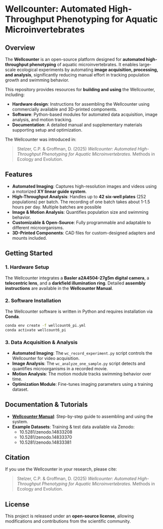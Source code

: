 # Wellcounter: Automated High-Throughput Phenotyping for Aquatic Microinvertebrates

## Overview
The **Wellcounter** is an open-source platform designed for **automated high-throughput phenotyping** of aquatic microinvertebrates. It enables large-scale ecological experiments by automating **image acquisition, processing, and analysis**, significantly reducing manual effort in tracking population growth and swimming behavior.



This repository provides resources for **building and using** the Wellcounter, including:
- **Hardware design**: Instructions for assembling the Wellcounter using commercially available and 3D-printed components.
- **Software**: Python-based modules for automated data acquisition, image analysis, and motion tracking.
- **Documentation**: A detailed manual and supplementary materials supporting setup and optimization.

The Wellcounter was introduced in:
> Stelzer, C.P. & Groffman, D. (2025) *Wellcounter: Automated High-Throughput Phenotyping for Aquatic Microinvertebrates*. Methods in Ecology and Evolution.

## Features
- **Automated Imaging**: Captures high-resolution images and videos using a motorized **XY linear guide system**.
- **High-Throughput Analysis**: Handles up to **42 six-well plates** (252 populations) per batch. The recording of one batch takes about 1-1.5 hours per day. Multiple batches are possible
- **Image & Motion Analysis**: Quantifies population size and swimming behavior.
- **Customizable & Open-Source**: Fully programmable and adaptable to different microorganisms.
- **3D-Printed Components**: CAD files for custom-designed adapters and mounts included.

## Getting Started
### 1. Hardware Setup
The Wellcounter integrates a **Basler a2A4504-27g5m digital camera**, a **telecentric lens**, and a **darkfield illumination ring**. Detailed **assembly instructions** are available in the **Wellcounter Manual**.

### 2. Software Installation
The Wellcounter software is written in Python and requires installation via **Conda**.
```bash
conda env create -f wellcount6_pi.yml
conda activate wellcount6_pi
```

### 3. Data Acquisition & Analysis
- **Automated Imaging**: The `wc_record_experiment.py` script controls the Wellcounter for video acquisition.
- **Image Analysis**: The `wc_analyze_one_sample.py` script detects and quantifies microorganisms in a recorded movie.
- **Motion Analysis**: The motion module tracks swimming behavior over time.
- **Optimization Module**: Fine-tunes imaging parameters using a training dataset.

## Documentation & Tutorials
- **[Wellcounter Manual](https://github.com/cpstelzer/wellcounter)**: Step-by-step guide to assembling and using the system.
- **Example Datasets**:
  Training & test data available via Zenodo:
  - 10.5281/zenodo.14833208
  - 10.5281/zenodo.14833370
  - 10.5281/zenodo.14833381
    

## Citation
If you use the Wellcounter in your research, please cite:
> Stelzer, C.P. & Groffman, D. (2025) *Wellcounter: Automated High-Throughput Phenotyping for Aquatic Microinvertebrates*. Methods in Ecology and Evolution.

## License
This project is released under an **open-source license**, allowing modifications and contributions from the scientific community.


